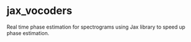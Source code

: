 # jax_vocoders
Real time phase estimation for spectrograms using Jax library to speed up phase estimation. 
